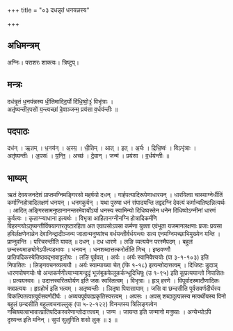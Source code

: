 +++
title = "०३ दधन्नृतं धनयन्नस्य"

+++
## अधिमन्त्रम्
अग्निः। पराशरः शाक्त्यः। त्रिष्टुप्।

## मन्त्रः
दध॑न्नृ॒तं ध॒नय॑न्नस्य धी॒तिमादिद॒र्यो दि॑धि॒ष्वो॒३॒॑ विभृ॑त्राः ।  
अतृ॑ष्यन्तीर॒पसो॑ य॒न्त्यच्छा॑ दे॒वाञ्जन्म॒ प्रय॑सा व॒र्धय॑न्तीः ॥

## पदपाठः
दध॑न् । ऋ॒तम् । ध॒नय॑न् । अ॒स्य॒ । धी॒तिम् । आत् । इत् । अ॒र्यः । दि॒धि॒ष्वः॑ । विऽभृ॑त्राः ।  
अतृ॑ष्यन्तीः । अ॒पसः॑ । य॒न्ति॒ । अच्छ॑ । दे॒वान् । जन्म॑ । प्रय॑सा । व॒र्धय॑न्तीः ॥

## भाष्यम्
ऋतं देवयजनदेशं प्राप्तमग्निमङ्गिरसो महर्षयो दधन् । गार्हपत्यादिरूपेणाधारयन् । धारयित्वा चास्याग्नेर्धीतिं कर्माग्निहोत्रादिलक्षणं धनयन् । धनमकुर्वन् । यथा पुरुषा धनं संपादयन्ति तद्वदग्नि देवत्यं कर्मान्वतिष्ठन्नित्यर्थः । आदित् अङ्गिरसामनुष्ठानानन्तरमेवार्योऽर्या धनस्य स्वामिन्यो दिधिष्वस्तेन धनेन दिधिष्वोऽग्नीनां धारणं कुर्वत्यः । कृताग्न्याधाना इत्यर्थः । विभृत्रा आहितानग्नीनग्नि होत्रादिकर्मणि विहरन्त्योऽतृष्यन्तीर्विषयान्तरतृष्टारहिता अत एवापसोऽपसा कर्मणा युक्ता एवंभूता यजमानलक्षणाः प्रजाः प्रयसा हविर्लक्षणेनान्नेन देवानिन्द्रादीञ्जन्म जातान्मनुष्यांश्च वर्धयन्तीर्वर्धयन्त्यः सत्य एनमग्निमच्छाभिमुख्येन यन्ति । प्राप्नुवन्ति । परिचरन्तीति यावत् ॥ दधन् । दध धारणे । लङि व्यत्ययेन परस्मैपदम् । बहुलं छन्दस्यमाङ्योगेऽपीत्यडभावः । धनयन् । धनशब्दात्तत्करोतीति णिच् । इष्ठवण्णौ प्रातिपदिकस्येतिष्ठवद्भावाट्टलोपः । लङि पूर्ववत् । अर्यः । अर्यः स्वामिवैश्ययोः (पा ३-१-१०३) इति निपातितः । लिङ्गवचनव्यत्ययौ । अर्यः स्वाम्याख्या चेत् (फि १-१८) इत्यन्तोदात्तत्वम् । दिधिष्टः डुदाञ् धारणपोषणयोः षो अन्तकर्मणीत्याभ्यामन्दूदृं भूजंबूकफेलूकर्कन्धूदिधिषूः (उ १-९५) इति कूप्रत्ययान्तो निपातितः । प्रत्ययस्वरः । उदात्तस्वरितयोर्यण इति जसः स्वरितत्वम् । विभृत्राः । हृञ् हरणे । विपूर्वादस्मादौणादिकः क्त्रप्रत्ययः । हृग्रहोर्भ इति भत्वम् । अतृष्यन्तीः । ञितृषा पिपासायाम् । जसि वा छन्दसीति पूर्वसवर्णदीर्घस्य विकल्पितत्वात्वूर्वसवर्णदीर्घः । अव्ययपूर्वपदप्रकृतिस्वरत्वम् । अपसः । अपस् शब्दादुत्पन्नस्य मत्वर्थीयस्य विनो बहुलं छन्दसीति बहुलवचनाल्लुक् (पा ५-२-१२२) विनन्तस्य त्रिलिङ्गत्वेन नब्विषयत्वाभावात्प्रातिपदिकस्वरेणान्तोदात्तत्वम् । जन्म । जायन्त इति जन्मानो मनुष्याः । अन्येभ्योऽपि दृश्यन्त इति मनिन् । सुपां सुलुगिति शसो लुक् ॥ ३ ॥